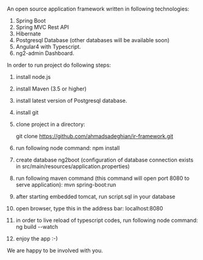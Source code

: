 An open source application framework written in following technologies:
1. Spring Boot 
2. Spring MVC Rest API
3. Hibernate 
4. Postgresql Database (other databases will be available soon)
5. Angular4 with Typescript.
6. ng2-admin Dashboard.

In order to run project do following steps:
1. install node.js
2. install Maven (3.5 or higher)
3. install latest version of Postgresql database.
4. install git
5. clone project in a directory:

   git clone https://github.com/ahmadsadeghian/ir-framework.git
6. run following node command:
   npm install
7. create database ng2boot (configuration of database connection exists in src/main/resources/application.properties)
8. run following maven command (this command will open port 8080 to serve application):
   mvn spring-boot:run
9. after starting embedded tomcat, run script.sql in your database  
10. open browser, type this in the address bar: localhost:8080
11. in order to live reload of typescript codes, run following node command:
   ng build --watch
11. enjoy the app :-)

We are happy to be involved with you.
